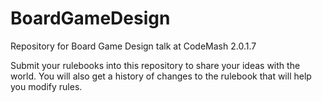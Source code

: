 # BoardGameDesign
Repository for Board Game Design talk at CodeMash 2.0.1.7

Submit your rulebooks into this repository to share your ideas with the world.
You will also get a history of changes to the rulebook that will help you modify rules.
